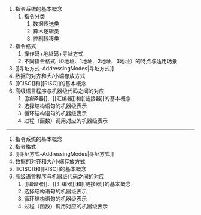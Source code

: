 
1. 指令系统的基本概念
	1. 指令分类
		1. 数据传送类
		2. 算术逻辑类
		3. 控制转移类
2. 指令格式
	1. 操作码+地址码+寻址方式
	2. 不同指令格式（0地址、1地址、2地址、3地址）的特点与适用场景
3. [[寻址方式-AddressingModes|寻址方式]]
4. 数据的对齐和大/小端存放方式
5. [[CISC]]和[[RISC]]的基本概念
6. 高级语言程序与机器级代码之间的对应
	1. [[编译器]]、[[汇编器]]和[[链接器]]的基本概念
	2. 选择结构语句的机器级表示
	3. 循环结构语句的机器级表示
	4. 过程（函数）调用对应的机器级表示

---

1. 指令系统的基本概念
2. 指令格式
3. [[寻址方式-AddressingModes|寻址方式]]
4. 数据的对齐和大/小端存放方式
5. [[CISC]]和[[RISC]]的基本概念
6. 高级语言程序与机器级代码之间的对应
	1. [[编译器]]、[[汇编器]]和[[链接器]]的基本概念
	2. 选择结构语句的机器级表示
	3. 循环结构语句的机器级表示
	4. 过程（函数）调用对应的机器级表示

